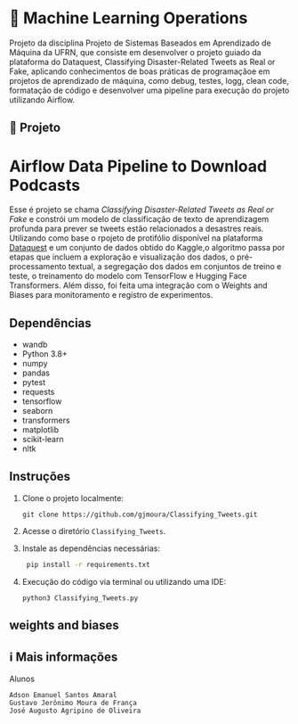 # 🤖 Machine Learning Operations
Projeto da disciplina Projeto de Sistemas Baseados em Aprendizado de Máquina da UFRN, que consiste em desenvolver o projeto guiado da plataforma do Dataquest, Classifying Disaster-Related Tweets as Real or Fake, aplicando conhecimentos de boas práticas de programaçãoe em projetos de aprendizado de máquina, como debug, testes, logg, clean code, formatação de código e desenvolver uma pipeline para execução do projeto utilizando Airflow.

## 📒 Projeto
# Airflow Data Pipeline to Download Podcasts
Esse é projeto se chama <i>Classifying Disaster-Related Tweets as Real or Fake</i> e constrói um modelo de classificação de texto de aprendizagem profunda para prever se tweets estão relacionados a desastres reais. Utilizando como base o rpojeto de protifólio disponível na plataforma [Dataquest](https://app.dataquest.io/) e um conjunto de dados obtido do Kaggle,o algoritmo passa por etapas que incluem a exploração e visualização dos dados, o pré-processamento textual, a segregação dos dados em conjuntos de treino e teste, o treinamento do modelo com TensorFlow e Hugging Face Transformers. Além disso, foi feita uma integração com o Weights and Biases para monitoramento e registro de experimentos. 

## Dependências
- wandb
- Python 3.8+
- numpy
- pandas
- pytest
- requests
- tensorflow
- seaborn
- transformers
- matplotlib
- scikit-learn
- nltk


## Instruções

1. Clone o projeto localmente: 
   ```
   git clone https://github.com/gjmoura/Classifying_Tweets.git
   ```
2. Acesse o diretório `Classifying_Tweets`.
3. Instale as dependências necessárias:
   ```bash
    pip install -r requirements.txt
    ```
  
4. Execução do código via terminal ou utilizando uma IDE:
    ```
    python3 Classifying_Tweets.py
    ```

## weights and biases



## ℹ Mais informações
Alunos 
```
Adson Emanuel Santos Amaral
Gustavo Jerônimo Moura de França
José Augusto Agripino de Oliveira

```
